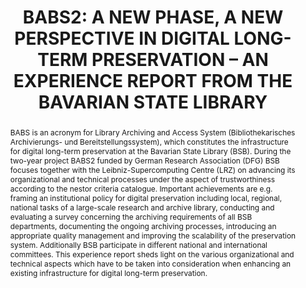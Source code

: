 ---
abstract: 'BABS is an acronym for Library Archiving and Access System (Bibliothekarisches
  Archivierungs- und Bereitstellungssystem), which constitutes the infrastructure
  for digital long-term preservation at the Bavarian State Library (BSB). During the
  two-year project BABS2 funded by German Research Association (DFG) BSB focuses together
  with the Leibniz-Supercomputing Centre (LRZ) on advancing its organizational and
  technical processes under the aspect of trustworthiness according to the nestor
  criteria catalogue. Important achievements are e.g. framing an institutional policy
  for digital preservation including local, regional, national tasks of a large-scale
  research and archive library, conducting and evaluating a survey concerning the
  archiving requirements of all BSB departments, documenting the ongoing archiving
  processes, introducing an appropriate quality management and improving the scalability
  of the preservation system. Additionally BSB participate in different national and
  international committees.

  This experience report sheds light on the various organizational and technical aspects
  which have to be taken into consideration when enhancing an existing infrastructure
  for digital long-term preservation.'
creators:
- Beinert, Tobias
- Brantl, Markus
- Kugler, Anna
date: null
document_url: https://services.phaidra.univie.ac.at/api/object/o:185325/download
grand_parent: iPRES
institutions: []
keywords: []
landing_page_url: https://phaidra.univie.ac.at/o:185325
language: eng
layout: publication
license: GPLv3
notes_url: null
parent: iPRES 2010
publication_type: paper
size: 181245
slides_url: null
source_name: iPRES
stream_url: null
title: 'BABS2: A NEW PHASE, A NEW PERSPECTIVE IN DIGITAL LONG-TERM PRESERVATION –
  AN EXPERIENCE REPORT FROM THE BAVARIAN STATE LIBRARY'
year: 2010
---